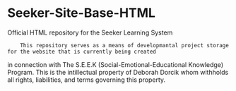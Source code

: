 # Seeker-Site-Base-HTML
Official HTML repository for the Seeker Learning System

        This repository serves as a means of developmantal project storage for the website that is currently being created
in connection with The S.E.E.K (Social-Emotional-Educational Knowledge) Program. This is the intillectual property of 
Deborah Dorcik whom withholds all rights, liabilities, and terms governing this property.

